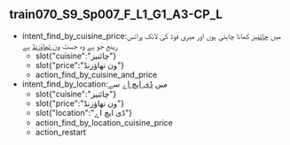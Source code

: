 ## train070_S9_Sp007_F_L1_G1_A3-CP_L
* intent_find_by_cuisine_price:میں [چائنیز](cuisine) کھانا چاہتی ہوں اور میری فوڈ کی لائک پرائس رینج جو ہے وہ جسٹ [ون تھاؤزنڈ](price) ہے
	- slot{"cuisine":"چائنیز"}
	- slot{"price":"ون تھاؤزنڈ"}
	- action_find_by_cuisine_and_price
* intent_find_by_location:میں [ڈی ایچ اے](location) سے
	- slot{"cuisine":"چائنیز"}
	- slot{"price":"ون تھاؤزنڈ"}
	- slot{"location":"ڈی ایچ اے"}
	- action_find_by_location_cuisine_price
	- action_restart